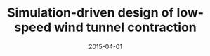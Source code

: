 ---
title: "Simulation-driven design of low-speed wind tunnel contraction"
date: "2015-04-01"
authors: ["L. Leifsson", "S. Koziel"]
publication_types: ["2"]
publication: "*Journal of Computational Science*"
doi: "10.1016/j.jocs.2014.12.004"
---